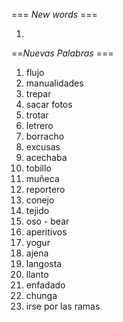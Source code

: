 === *New words* ===

1. 

==*Nuevas Palabras* ===

1. flujo
2. manualidades
3. trepar
4. sacar fotos
5. trotar
6. letrero
7. borracho
8. excusas
9. acechaba
10. tobillo
11. muñeca
12. reportero
13. conejo
14. tejido
15. oso - bear
16. aperitivos
17. yogur
18. ajena
19. langosta
20. llanto
21. enfadado
22. chunga
23. irse por las ramas
